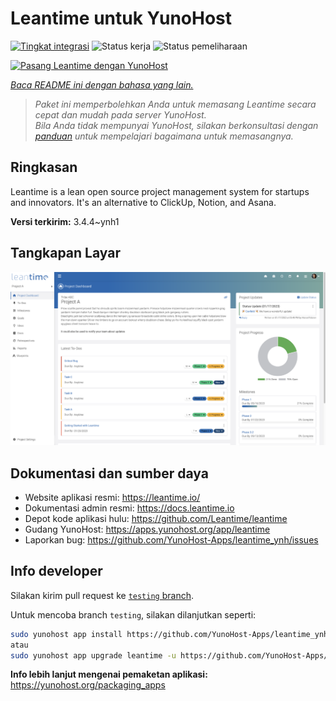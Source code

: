<!--
N.B.: README ini dibuat secara otomatis oleh <https://github.com/YunoHost/apps/tree/master/tools/readme_generator>
Ini TIDAK boleh diedit dengan tangan.
-->

# Leantime untuk YunoHost

[![Tingkat integrasi](https://apps.yunohost.org/badge/integration/leantime)](https://ci-apps.yunohost.org/ci/apps/leantime/)
![Status kerja](https://apps.yunohost.org/badge/state/leantime)
![Status pemeliharaan](https://apps.yunohost.org/badge/maintained/leantime)

[![Pasang Leantime dengan YunoHost](https://install-app.yunohost.org/install-with-yunohost.svg)](https://install-app.yunohost.org/?app=leantime)

*[Baca README ini dengan bahasa yang lain.](./ALL_README.md)*

> *Paket ini memperbolehkan Anda untuk memasang Leantime secara cepat dan mudah pada server YunoHost.*  
> *Bila Anda tidak mempunyai YunoHost, silakan berkonsultasi dengan [panduan](https://yunohost.org/install) untuk mempelajari bagaimana untuk memasangnya.*

## Ringkasan

Leantime is a lean open source project management system for startups and innovators. It's an alternative to ClickUp, Notion, and Asana.

**Versi terkirim:** 3.4.4~ynh1

## Tangkapan Layar

![Tangkapan Layar pada Leantime](./doc/screenshots/ProjectDashboard.png)

## Dokumentasi dan sumber daya

- Website aplikasi resmi: <https://leantime.io/>
- Dokumentasi admin resmi: <https://docs.leantime.io>
- Depot kode aplikasi hulu: <https://github.com/Leantime/leantime>
- Gudang YunoHost: <https://apps.yunohost.org/app/leantime>
- Laporkan bug: <https://github.com/YunoHost-Apps/leantime_ynh/issues>

## Info developer

Silakan kirim pull request ke [`testing` branch](https://github.com/YunoHost-Apps/leantime_ynh/tree/testing).

Untuk mencoba branch `testing`, silakan dilanjutkan seperti:

```bash
sudo yunohost app install https://github.com/YunoHost-Apps/leantime_ynh/tree/testing --debug
atau
sudo yunohost app upgrade leantime -u https://github.com/YunoHost-Apps/leantime_ynh/tree/testing --debug
```

**Info lebih lanjut mengenai pemaketan aplikasi:** <https://yunohost.org/packaging_apps>
